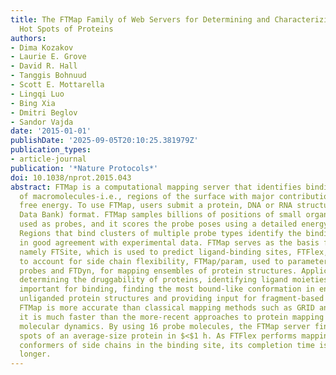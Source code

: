 ```yaml
---
title: The FTMap Family of Web Servers for Determining and Characterizing Ligand-Binding
  Hot Spots of Proteins
authors:
- Dima Kozakov
- Laurie E. Grove
- David R. Hall
- Tanggis Bohnuud
- Scott E. Mottarella
- Lingqi Luo
- Bing Xia
- Dmitri Beglov
- Sandor Vajda
date: '2015-01-01'
publishDate: '2025-09-05T20:10:25.381979Z'
publication_types:
- article-journal
publication: '*Nature Protocols*'
doi: 10.1038/nprot.2015.043
abstract: FTMap is a computational mapping server that identifies binding hot spots
  of macromolecules-i.e., regions of the surface with major contributions to the ligand-binding
  free energy. To use FTMap, users submit a protein, DNA or RNA structure in PDB (Protein
  Data Bank) format. FTMap samples billions of positions of small organic molecules
  used as probes, and it scores the probe poses using a detailed energy expression.
  Regions that bind clusters of multiple probe types identify the binding hot spots
  in good agreement with experimental data. FTMap serves as the basis for other servers,
  namely FTSite, which is used to predict ligand-binding sites, FTFlex, which is used
  to account for side chain flexibility, FTMap/param, used to parameterize additional
  probes and FTDyn, for mapping ensembles of protein structures. Applications include
  determining the druggability of proteins, identifying ligand moieties that are most
  important for binding, finding the most bound-like conformation in ensembles of
  unliganded protein structures and providing input for fragment-based drug design.
  FTMap is more accurate than classical mapping methods such as GRID and MCSS, and
  it is much faster than the more-recent approaches to protein mapping based on mixed
  molecular dynamics. By using 16 probe molecules, the FTMap server finds the hot
  spots of an average-size protein in $<$1 h. As FTFlex performs mapping for all low-energy
  conformers of side chains in the binding site, its completion time is proportionately
  longer.
---
```

